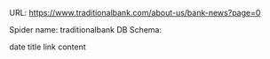 URL: https://www.traditionalbank.com/about-us/bank-news?page=0

Spider name: traditionalbank
DB Schema:

date
title
link
content

